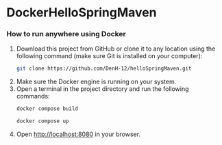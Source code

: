 # DockerHelloSpringMaven

### **How to run anywhere using Docker**
1. Download this project from GitHub or clone it to any location using the following command (make sure Git is installed on your computer):
    ```bash
    git clone https://github.com/DenH-12/helloSpringMaven.git
    ```
2. Make sure the Docker engine is running on your system.
3. Open a terminal in the project directory and run the following commands:
    ```bash
    docker compose build
    ```
    ```bash
    docker compose up
    ```
4. Open [http://localhost:8080](http://localhost:8080) in your browser.